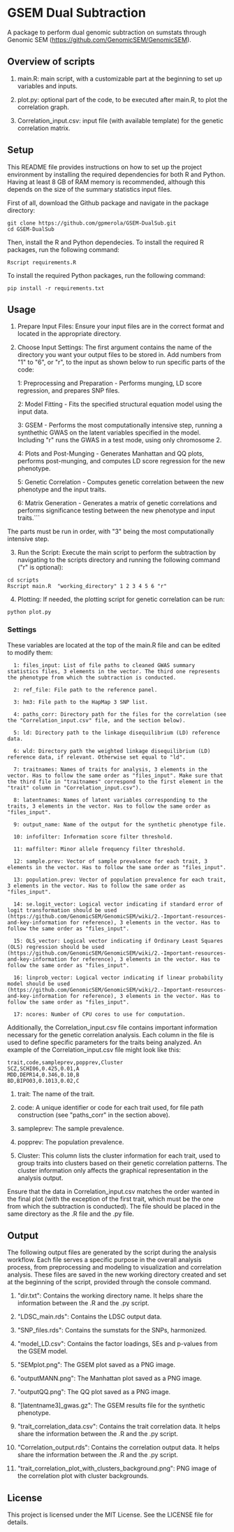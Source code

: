 # GSEM Dual Subtraction
A package to perform dual genomic subtraction on sumstats through Genomic SEM (https://github.com/GenomicSEM/GenomicSEM).

## Overview of scripts
  1) main.R: main script, with a customizable part at the beginning to set up variables and inputs.

  2) plot.py: optional part of the code, to be executed after main.R, to plot the correlation graph.

  3) Correlation_input.csv: input file (with available template) for the genetic correlation matrix.

## Setup
This README file provides instructions on how to set up the project environment by installing the required dependencies for both R and Python. Having at least 8 GB of RAM memory is recommended, although this depends on the size of the summary statistics input files.

First of all, download the Github package and navigate in the package directory:

```console
git clone https://github.com/gpmerola/GSEM-DualSub.git
cd GSEM-DualSub
```

Then, install the R and Python dependecies. To install the required R packages, run the following command:

```console
Rscript requirements.R
```

To install the required Python packages, run the following command:

```console
pip install -r requirements.txt
```

## Usage
  1) Prepare Input Files: Ensure your input files are in the correct format and located in the appropriate directory.

  2) Choose Input Settings: The first argument contains the name of the directory you want your output files to be stored in. Add numbers from "1" to "6", or "r", to the input as shown below to run specific parts of the code:

      1: Preprocessing and Preparation - Performs munging, LD score regression, and prepares SNP files.
      
      2: Model Fitting - Fits the specified structural equation model using the input data.
      
      3: GSEM - Performs the most computationally intensive step, running a synthethic GWAS on the latent variables specified in the model. Including "r" runs the GWAS in a test mode, using only chromosome 2.
      
      4: Plots and Post-Munging - Generates Manhattan and QQ plots, performs post-munging, and computes LD score regression for the new phenotype.
      
      5: Genetic Correlation - Computes genetic correlation between the new phenotype and the input traits.
      
      6: Matrix Generation - Generates a matrix of genetic correlations and performs significance testing between the new phenotype and input traits.```

The parts must be run in order, with "3" being the most computationally intensive step.

  3) Run the Script: Execute the main script to perform the subtraction by navigating to the scripts directory and running the following command ("r" is optional):

```console
cd scripts
Rscript main.R  "working_directory" 1 2 3 4 5 6 "r"
```

  4) Plotting: If needed, the plotting script for genetic correlation can be run:

```console
python plot.py
```

### Settings
These variables are located at the top of the main.R file and can be edited to modify them:

      1: files_input: List of file paths to cleaned GWAS summary statistics files, 3 elements in the vector. The third one represents the phenotype from which the subtraction is conducted.

      2: ref_file: File path to the reference panel.

      3: hm3: File path to the HapMap 3 SNP list.

      4: paths_corr: Directory path for the files for the correlation (see the "Correlation_input.csv" file, and the section below).

      5: ld: Directory path to the linkage disequilibrium (LD) reference data.

      6: wld: Directory path the weighted linkage disequilibrium (LD) reference data, if relevant. Otherwise set equal to "ld".

      7: traitnames: Names of traits for analysis, 3 elements in the vector. Has to follow the same order as "files_input". Make sure that the third file in "traitnames" correspond to the first element in the "trait" column in "Correlation_input.csv"). 

      8: latentnames: Names of latent variables corresponding to the traits, 3 elements in the vector. Has to follow the same order as "files_input".

      9: output_name: Name of the output for the synthetic phenotype file.

      10: infofilter: Information score filter threshold.

      11: maffilter: Minor allele frequency filter threshold.

      12: sample.prev: Vector of sample prevalence for each trait, 3 elements in the vector. Has to follow the same order as "files_input".

      13: population.prev: Vector of population prevalence for each trait, 3 elements in the vector. Has to follow the same order as "files_input".

      14: se.logit_vector: Logical vector indicating if standard error of logit transformation should be used (https://github.com/GenomicSEM/GenomicSEM/wiki/2.-Important-resources-and-key-information for reference), 3 elements in the vector. Has to follow the same order as "files_input".

      15: OLS_vector: Logical vector indicating if Ordinary Least Squares (OLS) regression should be used (https://github.com/GenomicSEM/GenomicSEM/wiki/2.-Important-resources-and-key-information for reference), 3 elements in the vector. Has to follow the same order as "files_input".

      16: linprob_vector: Logical vector indicating if linear probability model should be used (https://github.com/GenomicSEM/GenomicSEM/wiki/2.-Important-resources-and-key-information for reference), 3 elements in the vector. Has to follow the same order as "files_input".

      17: ncores: Number of CPU cores to use for computation.

Additionally, the Correlation_input.csv file contains important information necessary for the genetic correlation analysis. Each column in the file is used to define specific parameters for the traits being analyzed. An example of the Correlation_input.csv file might look like this:

```csv
trait,code,sampleprev,popprev,Cluster
SCZ,SCHI06,0.425,0.01,A
MDD,DEPR14,0.346,0.10,B
BD,BIPO03,0.1013,0.02,C
```

  1) trait: The name of the trait.

  2) code: A unique identifier or code for each trait used, for file path construction (see "paths_corr" in the section above).

  3) sampleprev: The sample prevalence.

  4) popprev: The population prevalence.

  5) Cluster: This column lists the cluster information for each trait, used to group traits into clusters based on their genetic correlation patterns. The cluster information only affects the graphical representation in the analysis output.

Ensure that the data in Correlation_input.csv matches the order wanted in the final plot (with the exception of the first trait, which must be the one from which the subtraction is conducted). The file should be placed in the same directory as the .R file and the .py file.

## Output
The following output files are generated by the script during the analysis workflow. Each file serves a specific purpose in the overall analysis process, from preprocessing and modeling to visualization and correlation analysis. These files are saved in the new working directory created and set at the beginning of the script, provided through the console command.

  1) "dir.txt": Contains the working directory name. It helps share the information between the .R and the .py script.

  2) "LDSC_main.rds": Contains the LDSC output data.

  3) "SNP_files.rds": Contains the sumstats for the SNPs, harmonized.

  4) "model_LD.csv": Contains the factor loadings, SEs and p-values from the GSEM model.

  5) "SEMplot.png": The GSEM plot saved as a PNG image.

  6) "outputMANN.png": The Manhattan plot saved as a PNG image.

  7) "outputQQ.png": The QQ plot saved as a PNG image.

  8) "[latentname3]_gwas.gz": The GSEM results file for the synthetic phenotype.

  9) "trait_correlation_data.csv": Contains the trait correlation data. It helps share the information between the .R and the .py script.

  10) "Correlation_output.rds": Contains the correlation output data. It helps share the information between the .R and the .py script.

  11) "trait_correlation_plot_with_clusters_background.png": PNG image of the correlation plot with cluster backgrounds.

## License
This project is licensed under the MIT License. See the LICENSE file for details.
